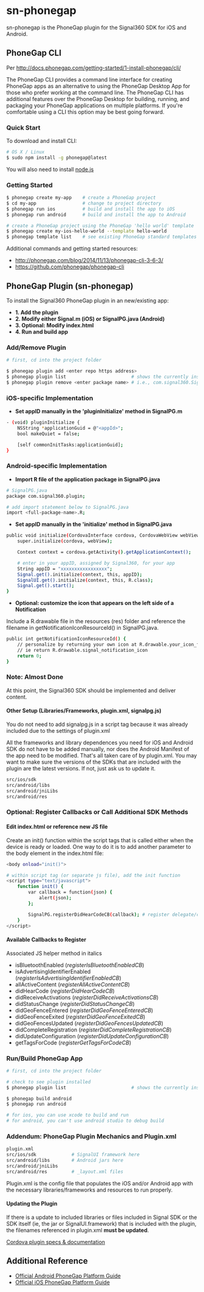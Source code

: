 # sn-phonegap

sn-phonegap is the PhoneGap plugin for the Signal360 SDK for iOS and Android.

## PhoneGap CLI
Per <http://docs.phonegap.com/getting-started/1-install-phonegap/cli/>

The PhoneGap CLI provides a command line interface for creating PhoneGap apps as an alternative to using the PhoneGap Desktop App for those who prefer working at the command line. The PhoneGap CLI has additional features over the PhoneGap Desktop for building, running, and packaging your PhoneGap applications on multiple platforms. If you're comfortable using a CLI this option may be best going forward.

### Quick Start
To download and install CLI:
```sh
# OS X / Linux
$ sudo npm install -g phonegap@latest
```

You will also need to install [node.js](nodejs.org)

### Getting Started
```sh
$ phonegap create my-app    # create a PhoneGap project
$ cd my-app                 # change to project directory
$ phonegap run ios          # build and install the app to iOS
$ phonegap run android      # build and install the app to Android

# create a PhoneGap project using the PhoneGap 'hello world' template
$ phonegap create my-ios-hello-world --template hello-world
$ phonegap template list    # see existing PhoneGap standard templates
```

Additional commands and getting started resources:

  - <http://phonegap.com/blog/2014/11/13/phonegap-cli-3-6-3/>
  - <https://github.com/phonegap/phonegap-cli>

## PhoneGap Plugin (sn-phonegap)
To install the Signal360 PhoneGap plugin in an new/existing app:

  - **1. Add the plugin**
  - **2. Modify either Signal.m (iOS) or SignalPG.java (Android)**
  - **3. Optional: Modify index.html**
  - **4. Run and build app**

### Add/Remove Plugin
```sh
# first, cd into the project folder

$ phonegap plugin add <enter repo https address>
$ phonegap plugin list                        # shows the currently installed plugins
$ phonegap plugin remove <enter package name> # i.e., com.signal360.SignalPGPlugin
```

### iOS-specific Implementation
  - **Set appID manually in the 'pluginInitialize' method in SignalPG.m**
```sh
- (void) pluginInitialize {
    NSString *applicationGuid = @"<appId>";
    bool makeQuiet = false;

    [self commonInitTasks:applicationGuid];
}
```

### Android-specific Implementation
  - **Import R file of the application package in SignalPG.java**
```sh
# SignalPG.java
package com.signal360.plugin;

# add import statement below to SignalPG.java
import <full-package-name>.R;
```

  - **Set appID manually in the 'initialize' method in SignalPG.java**

```sh
public void initialize(CordovaInterface cordova, CordovaWebView webView) {
    super.initialize(cordova, webView);

    Context context = cordova.getActivity().getApplicationContext();

    # enter in your appID, assigned by Signal360, for your app
    String appID = "xxxxxxxxxxxxxxxxx";
    Signal.get().initialize(context, this, appID);
    SignalUI.get().initialize(context, this, R.class);
    Signal.get().start();
}
```
  - **Optional: customize the icon that appears on the left side of a Notification**
  
Include a R.drawable file in the resources (res) folder and reference the filename in getNotificationIconResourceId() in SignalPG.java.
        
```sh
public int getNotificationIconResourceId() {
    // personalize by returning your own icon at R.drawable.your_icon_file
    // ie return R.drawable.signal_notification_icon
    return 0;
}
```

### Note: Almost Done
At this point, the Signal360 SDK should be implemented and deliver content. 


#### Other Setup (Libraries/Frameworks, plugin.xml, signalpg.js)
You do not need to add signalpg.js in a script tag because it was already included due to the settings of plugin.xml

All the frameworks and library dependences you need for iOS and Android SDK do not have to be added manually, nor does the Android Manifest of the app need to be modified. That's all taken care of by plugin.xml. You may want to make sure the versions of the SDKs that are included with the plugin are the latest versions. If not, just ask us to update it.

```sh
src/ios/sdk
src/android/libs
src/android/jniLibs
src/android/res
```

### Optional: Register Callbacks or Call Additional SDK Methods
#### Edit index.html or reference new JS file
Create an init() function within the script tags that is called either when the device is ready or loaded. One way to do it is to add another parameter to the body element in the index.html file:

```sh
<body onload="init()">

# within script tag (or separate js file), add the init function
<script type="text/javascript">
    function init() {
        var callback = function(json) {
            alert(json);
        };

        SignalPG.registerDidHearCodeCB(callback); # register delegate/callback method in JS
    }
</script>
```
#### Available Callbacks to Register
Associated JS helper method in italics

 - isBluetoothEnabled (_registerIsBluetoothEnabledCB_)
 - isAdvertisingIdentifierEnabled (_registerIsAdvertisingIdentifierEnabledCB_)
 - allActiveContent (_registerAllActiveContentCB_)
 - didHearCode (_registerDidHearCodeCB_)
 - didReceiveActivations (_registerDidReceiveActivationsCB_)
 - didStatusChange (_registerDidStatusChangeCB_)
 - didGeoFenceEntered (_registerDidGeoFenceEnteredCB_)
 - didGeoFenceExited (_registerDidGeoFenceExitedCB_)
 - didGeoFencesUpdated (_registerDidGeoFencesUpdatedCB_)
 - didCompleteRegistration (_registerDidCompleteRegistrationCB_)
 - didUpdateConfiguration (_registerDidUpdateConfigurationCB_)
 - getTagsForCode (_registerGetTagsForCodeCB_)

### Run/Build PhoneGap App
```sh
# first, cd into the project folder

# check to see plugin installed
$ phonegap plugin list                        # shows the currently installed plugins

$ phonegap build android
$ phonegap run android

# for ios, you can use xcode to build and run
# for android, you can't use android studio to debug build
```

### Addendum: PhoneGap Plugin Mechanics and Plugin.xml 
```sh
plugin.xml
src/ios/sdk             # SignalUI framework here
src/android/libs        # Android jars here
src/android/jniLibs
src/android/res         # _layout.xml files
```

Plugin.xml is the config file that populates the iOS and/or Android app with the necessary libraries/frameworks and resources to run properly. 

#### Updating the Plugin
If there is a update to included libraries or files included in Signal SDK or the SDK itself (ie, the jar or SignalUI.framework) that is included with the plugin, the filenames referenced in plugin.xml **must be updated**.

[Cordova plugin specs & documentation](https://cordova.apache.org/docs/en/4.0.0/plugin_ref_spec.md.html)


## Additional Reference
  - [Official Android PhoneGap Platform Guide](http://docs.phonegap.com/en/4.0.0/guide_platforms_android_index.md.html)
  - [Official iOS PhoneGap Platform Guide](http://docs.phonegap.com/en/4.0.0/guide_platforms_ios_index.md.html#iOS%20Platform%20Guide)
